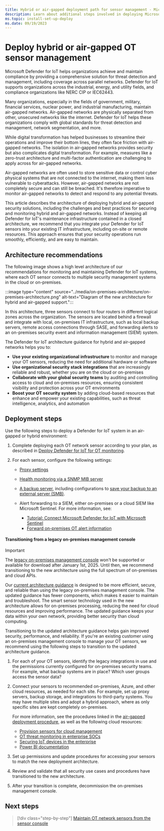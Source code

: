 ```yaml
---
title: Hybrid or air-gapped deployment path for sensor management - Microsoft Defender for IoT
description: Learn about additional steps involved in deploying Microsoft Defender for IoT in a hybrid or air-gapped environment.
ms.topic: install-set-up-deploy
ms.date: 09/19/2023
---
```


# Deploy hybrid or air-gapped OT sensor management

Microsoft Defender for IoT helps organizations achieve and maintain compliance by providing a comprehensive solution for threat detection and management, including coverage across parallel networks. Defender for IoT supports organizations across the industrial, energy, and utility fields, and compliance organizations like NERC CIP or IEC62443.

Many organizations, especially in the fields of government, military, financial services, nuclear power, and industrial manufacturing, maintain air-gapped networks. Air-gapped networks are physically separated from other, unsecured networks like the internet. Defender for IoT helps these organizations comply with global standards for threat detection and management, network segmentation, and more.

While digital transformation has helped businesses to streamline their operations and improve their bottom lines, they often face friction with air-gapped networks. The isolation in air-gapped networks provides security but also complicates digital transformation. For example, measures like a zero-trust architecture and multi-factor authentication are challenging to apply across  for air-gapped networks.

Air-gapped networks are often used to store sensitive data or control cyber physical systems that are not connected to the internet, making them less vulnerable to cyberattacks. However, air-gapped networks are not completely secure and can still be breached. It's therefore imperative to monitor air-gapped networks to detect and respond to any potential threats.

This article describes the architecture of deploying hybrid and air-gapped security solutions, including the challenges and best practices for securing and monitoring hybrid and air-gapped networks. Instead of keeping all Defender for IoT's maintenance infrastructure contained in a closed architecture, we recommend that you integrate your Defender for IoT sensors into your existing IT infrastructure, including on-site or remote resources. This approach ensures that your security operations run smoothly, efficiently, and are easy to maintain.

## Architecture recommendations

The following image shows a high level architecture of our recommendations for monitoring and maintaining Defender for IoT systems, where each OT sensor connects to multiple security management systems in the cloud or on-premises.

:::image type="content" source="../media/on-premises-architecture/on-premises-architecture.png" alt-text="Diagram of the new architecture for hybrid and air-gapped support.":::

In this architecture, three sensors connect to four routers in different logical zones across the organization. The sensors are located behind a firewall and integrate with local, on-premises IT infrastructure, such as local backup servers, remote access connections through SASE, and forwarding alerts to an on-premises security event and information management (SIEM) system.

The Defender for IoT architecture guidance for hybrid and air-gapped networks helps you to:

- **Use your existing organizational infrastructure** to monitor and manage your OT sensors, reducing the need for additional hardware or software
- **Use organizational security stack integrations** that are increasingly reliable and robust, whether you are on the cloud or on-premises
- **Collaborate with your global security teams** by auditing and controlling access to cloud and on-premises resources, ensuring consistent visibility and protection across your OT environments
- **Boost your OT security system** by adding cloud-based resources that enhance and empower your existing capabilities, such as threat intelligence, analytics, and automation

## Deployment steps

Use the following steps to deploy a Defender for IoT system in an air-gapped or hybrid environment:

1. Complete deploying each OT network sensor according to your plan, as described in [Deploy Defender for IoT for OT monitoring](ot-deploy-path.md).

1. For each sensor, configure the following settings:

    - [Proxy settings](../connect-sensors.md)
    - [Health monitoring via a SNMP MIB server](../how-to-set-up-snmp-mib-monitoring.md)
    - [A backup server](../back-up-restore-sensor.md), including configurations to [save your backup to an external server (SMB)](../back-up-restore-sensor.md#save-your-backup-to-an-external-server-smb).
    - Alert forwarding to a SIEM, either on-premises or a cloud SIEM like Microsoft Sentinel. For more information, see:

        - [Tutorial: Connect Microsoft Defender for IoT with Microsoft Sentinel](../iot-solution.md)
        - [Forward on-premises OT alert information](../how-to-forward-alert-information-to-partners.md)

####  Transitioning from a legacy on-premises management console

> [!IMPORTANT]
> The [legacy on-premises management console](../legacy-central-management/legacy-air-gapped-deploy.md) won't be supported or available for download after January 1st, 2025. Until then, we recommend transitioning to the new architecture using the full spectrum of on-premises and cloud APIs.
>

Our [current architecture guidance](#architecture-recommendations) is designed to be more efficient, secure, and reliable than using the legacy on-premises management console. The updated guidance has fewer components, which makes it easier to maintain and troubleshoot. The smart sensor technology used in the new architecture allows for on-premises processing, reducing the need for cloud resources and improving performance. The updated guidance keeps your data within your own network, providing better security than cloud computing.

Transitioning to the updated architecture guidance helps gain improved security, performance, and reliability. If you're an existing customer using an on-premises management console to manage your OT sensors, we recommend using the following steps to transition to the updated architecture guidance.

1. For each of your OT sensors, identify the legacy integrations in use and the permissions currently configured for on-premises security teams. For example, what backup systems are in place? Which user groups access the sensor data?

1. Connect your sensors to recommended on-premises, Azure, and other cloud resources, as needed for each site. For example, set up proxy servers, backup storage, and integrations to third-party systems. You may have multiple sites and adopt a hybrid approach, where as only specific sites are kept completely on-premises.

    For more information, see the procedures linked in the [air-gapped deployment procedure](#deployment-steps), as well as the following cloud resources:

    - [Provision sensors for cloud management](provision-cloud-management.md)
    - [OT threat monitoring in enterprise SOCs](../concept-sentinel-integration.md)
    - [Securing IoT devices in the enterprise](../concept-enterprise.md)
    - [Power BI documentation](https://learn.microsoft.com/en-us/power-bi/)
    
1. Set up permissions and update procedures for accessing your sensors to match the new deployment architecture.

1. Review and validate that all security use cases and procedures have transitioned to the new architecture.

1. After your transition is complete, decommission the on-premises management console.

## Next steps

> [!div class="step-by-step"]
> [Maintain OT network sensors from the sensor console](../how-to-manage-individual-sensors.md)
